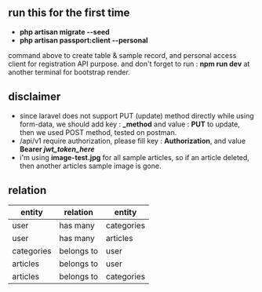 ## run this for the first time
- **php artisan migrate --seed**
- **php artisan passport:client --personal**

command above to create table & sample record, and personal access client for registration API purpose.
and don't forget to run : **npm run dev** at another terminal for bootstrap render.

## disclaimer
 - since laravel does not support PUT (update) method directly while using form-data, we should add key : **_method** and value : **PUT** to update, then we used POST method, tested on postman.
 - /api/v1 require authorization, please fill key : **Authorization**, and value **Bearer *jwt_token_here*** 
 - i'm using **image-test.jpg** for all sample articles, so if an article deleted, then another articles sample image is gone.

## relation
| entity | relation | entity
|--|--|--|
| user | has many | categories
| user |has many | articles
| categories | belongs to | user
| articles | belongs to | user
| articles | belongs to | categories

